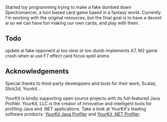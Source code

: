 Started toy programming trying to make a fake dumbed down Spectromancer, a turn based card game based in a fantasy world.
Currently I'm working with the original resources, but the final goal is to have a decent ai so we can have fun making our own cards,
and play with them.

## Todo
update ai fake opponent
ai too slow or too dumb
implements A7, M2
game crash when ai use F7
effect card focus
spell anims

## Acknowledgements

Special thanks to third-party developpers and tools for their work, Scalaz, Slick2d, Yourkit...

YourKit is kindly supporting open source projects with its full-featured Java Profiler.
YourKit, LLC is the creator of innovative and intelligent tools for profiling
Java and .NET applications. Take a look at YourKit's leading software products:
<a href="http://www.yourkit.com/java/profiler/index.jsp">YourKit Java Profiler</a> and
<a href="http://www.yourkit.com/.net/profiler/index.jsp">YourKit .NET Profiler</a>.